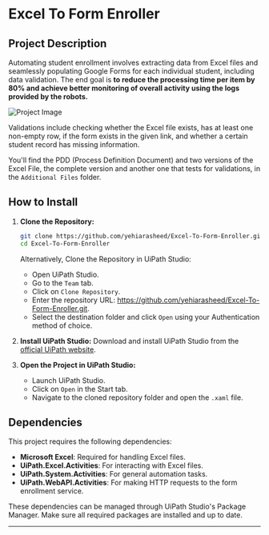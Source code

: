 # Excel To Form Enroller

## Project Description

Automating student enrollment involves extracting data from Excel files and seamlessly populating Google Forms for each individual student, including data validation. The end goal is **to reduce the processing time per item by 80% and achieve better monitoring of overall activity using the logs provided by the robots.**

![Project Image](https://github.com/yehiarasheed/Excel-To-Form-Enroller/assets/157399068/4598b44e-b21d-4d4e-9004-efa68fad739c)

Validations include checking whether the Excel file exists, has at least one non-empty row, if the form exists in the given link, and whether a certain student record has missing information.

You'll find the PDD (Process Definition Document) and two versions of the Excel File, the complete version and another one that tests for validations, in the `Additional Files` folder.

## How to Install

1. **Clone the Repository:**
   ```bash
   git clone https://github.com/yehiarasheed/Excel-To-Form-Enroller.git
   cd Excel-To-Form-Enroller
   ```
   Alternatively, Clone the Repository in UiPath Studio:
   - Open UiPath Studio.
   - Go to the `Team` tab.
   - Click on `Clone Repository`.
   - Enter the repository URL: https://github.com/yehiarasheed/Excel-To-Form-Enroller.git.
   - Select the destination folder and click `Open` using your Authentication method of choice.

2. **Install UiPath Studio:**
   Download and install UiPath Studio from the [official UiPath website](https://www.uipath.com).

3. **Open the Project in UiPath Studio:**
   - Launch UiPath Studio.
   - Click on `Open` in the Start tab.
   - Navigate to the cloned repository folder and open the `.xaml` file.

## Dependencies

This project requires the following dependencies:

- **Microsoft Excel**: Required for handling Excel files.
- **UiPath.Excel.Activities**: For interacting with Excel files.
- **UiPath.System.Activities**: For general automation tasks.
- **UiPath.WebAPI.Activities**: For making HTTP requests to the form enrollment service.

These dependencies can be managed through UiPath Studio's Package Manager. Make sure all required packages are installed and up to date.

---
